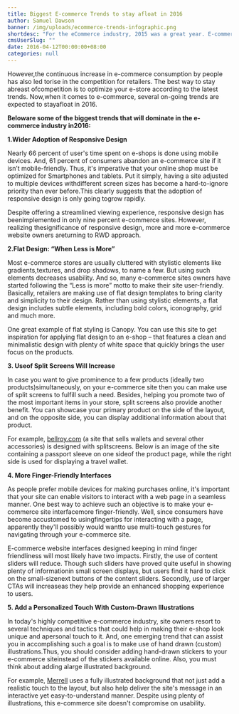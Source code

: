```yaml
---
title: Biggest E-commerce Trends to stay afloat in 2016
author: Samuel Dawson
banner: /img/uploads/ecommerce-trends-infographic.png
shortdesc: "For the eCommerce industry, 2015 was a great year. E-commerce sales worldwide grew from $1.3 trillion in 2014 to $1.4 trillion in 2015. And, it is expected that retail commerce sales is going to be even better in 2016. In fact, according to an online report, “e-commerce sales will boost by 50 percent this year.”"
cmsUserSlug: ""
date: 2016-04-12T00:00:00+08:00
categories: null
---
```


However,the continuous increase in e-commerce consumption by people has also led torise in the competition for retailers. The best way to stay abreast ofcompetition is to optimize your e-store according to the latest trends. Now,when it comes to e-commerce, several on-going trends are expected to stayafloat in 2016.

**Beloware some of the biggest trends that will dominate in the e-commerce industry in2016:**

**1.Wider Adoption of Responsive Design**

Nearly 66 percent of user's time spent on e-shops is done using mobile devices. And, 61 percent of consumers abandon an e-commerce site if it isn’t mobile-friendly. Thus, it's imperative that your online shop must be optimized for Smartphones and tablets. Put it simply, having a site adjusted to multiple devices withdifferent screen sizes has become a hard-to-ignore priority than ever before.This clearly suggests that the adoption of responsive design is only going togrow rapidly.

Despite offering a streamlined viewing experience, responsive design has beenimplemented in only nine percent e-commerce sites. However, realizing thesignificance of responsive design, more and more e-commerce website owners areturning to RWD approach.

**2.Flat Design: “When Less is More”**

Most e-commerce stores are usually cluttered with stylistic elements like gradients,textures, and drop shadows, to name a few. But using such elements decreases usability. And so, many e-commerce sites owners have started following the “Less is more” motto to make their site user-friendly. Basically, retailers are making use of flat design templates to bring clarity and simplicity to their design. Rather than using stylistic elements, a flat design includes subtle elements, including bold colors, iconography, grid and much more.

One great example of flat styling is Canopy. You can use this site to get inspiration for applying flat design to an e-shop – that features a clean and minimalistic design with plenty of white space that quickly brings the user focus on the products.

**3. Useof Split Screens Will Increase**

In case you want to give prominence to a few products (ideally two products)simultaneously, on your e-commerce site then you can make use of split screens to fulfill such a need. Besides, helping you promote two of the most important items in your store, split screens also provide another benefit. You can showcase your primary product on the side of the layout, and on the opposite side, you can display additional information about that product.

For example, [bellroy.com](http://bellroy.com/) (a site that sells wallets and several other accessories) is designed with splitscreens. Below is an image of the site containing a passport sleeve on one sideof the product page, while the right side is used for displaying a travel wallet.

**4. More Finger-Friendly Interfaces**

As people prefer mobile devices for making purchases online, it's important that your site can enable visitors to interact with a web page in a seamless manner. One best way to achieve such an objective is to make your e-commerce site interfacemore finger-friendly. Well, since consumers have become accustomed to usingfingertips for interacting with a page, apparently they'll possibly would wantto use multi-touch gestures for navigating through your e-commerce site.

E-commerce website interfaces designed keeping in mind finger friendliness will most likely have two impacts. Firstly, the use of content sliders will reduce. Though such sliders have proved quite useful in showing plenty of informationin small screen displays, but users find it hard to click on the small-sizenext buttons of the content sliders. Secondly, use of larger CTAs will increaseas they help provide an enhanced shopping experience to users.

**5. Add a Personalized Touch With Custom-Drawn Illustrations**

In today's highly competitive e-commerce industry, site owners resort to several techniques and tactics that could help in making their e-shop look unique and apersonal touch to it. And, one emerging trend that can assist you in accomplishing such a goal is to make use of hand drawn (custom) illustrations.Thus, you should consider adding hand-drawn stickers to your e-commerce siteinstead of the stickers available online. Also, you must think about adding alarge illustrated background.

For example, [Merrell](http://www.merrell.com/US/en) uses a fully illustrated background that not just add a realistic touch to the layout, but also help deliver the site's message in an interactive yet easy-to-understand manner. Despite using plenty of illustrations, this e-commerce site doesn't compromise on usability.

  